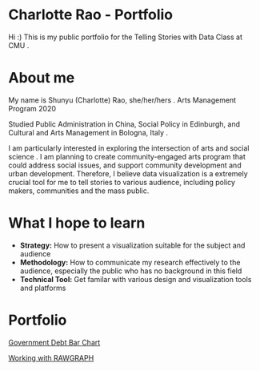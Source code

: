 # Charlotte Rao - Portfolio

Hi :) This is my public portfolio for the Telling Stories with Data Class at CMU . 

# About me
My name is Shunyu (Charlotte) Rao, she/her/hers . 
Arts Management Program 2020  

Studied Public Administration in China, Social Policy in Edinburgh, and Cultural and Arts Management in Bologna, Italy . 

I am particularly interested in exploring the intersection of arts and social science . 
I am planning to create community-engaged arts program that could address social issues, and support community development and urban development. Therefore, I believe data visualization is a extremely crucial tool for me to tell stories to various audience, including policy makers, communities and the mass public.

# What I hope to learn
* **Strategy:** How to present a visualization suitable for the subject and audience
* **Methodology:** How to communicate my research effectively to the audience, especially the public who has no background in this field 
* **Technical Tool:** Get familar with various design and visualization tools and platforms

# Portfolio
[Government Debt Bar Chart](dataviz2.md) 

[Working with RAWGRAPH](dataviz3.md)


